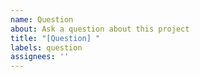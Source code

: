 ```yaml
---
name: Question
about: Ask a question about this project
title: "[Question] "
labels: question
assignees: ''
---
```

<!--
# Read before opening a question!

First, please ensure that you have done the following things on your own.

- [ ] I have successfully configured Prometheus
- [ ] I have successfully configured Grafana
- [ ] I have added a **valid** scrape config for my Minecraft server in Prometheus
- [ ] I know how to build Grafana dashboards and Prometheus queries

These steps are out of the scope of this issue tracker. If you have questions about any of these steps, please refer to the respective documentations:

- [Prometheus Docs](https://prometheus.io/docs/prometheus/latest/getting_started/)
- [Prometheus Docs - Querying Basics](https://prometheus.io/docs/prometheus/latest/querying/basics/#querying-prometheus)
- [Grafana Docs](https://grafana.com/docs/grafana/latest/features/datasources/prometheus/)
-->

